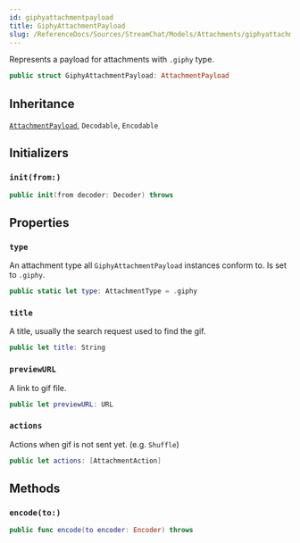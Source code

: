 ```yaml
---
id: giphyattachmentpayload 
title: GiphyAttachmentPayload
slug: /ReferenceDocs/Sources/StreamChat/Models/Attachments/giphyattachmentpayload
---
```


Represents a payload for attachments with `.giphy` type.

``` swift
public struct GiphyAttachmentPayload: AttachmentPayload 
```

## Inheritance

[`AttachmentPayload`](AttachmentPayload), `Decodable`, `Encodable`

## Initializers

### `init(from:)`

``` swift
public init(from decoder: Decoder) throws 
```

## Properties

### `type`

An attachment type all `GiphyAttachmentPayload` instances conform to. Is set to `.giphy`.

``` swift
public static let type: AttachmentType = .giphy
```

### `title`

A  title, usually the search request used to find the gif.

``` swift
public let title: String
```

### `previewURL`

A link to gif file.

``` swift
public let previewURL: URL
```

### `actions`

Actions when gif is not sent yet. (e.g. `Shuffle`)

``` swift
public let actions: [AttachmentAction]
```

## Methods

### `encode(to:)`

``` swift
public func encode(to encoder: Encoder) throws 
```
